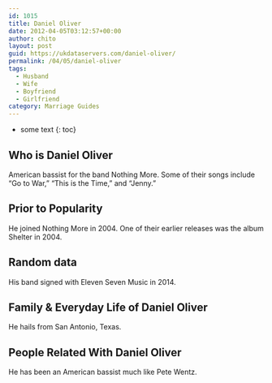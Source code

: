 ```yaml
---
id: 1015
title: Daniel Oliver
date: 2012-04-05T03:12:57+00:00
author: chito
layout: post
guid: https://ukdataservers.com/daniel-oliver/
permalink: /04/05/daniel-oliver
tags:
  - Husband
  - Wife
  - Boyfriend
  - Girlfriend
category: Marriage Guides
---
```


* some text
{: toc}


## Who is  Daniel Oliver
                  
                  
                  
American bassist for the band Nothing More. Some of their songs include &#8220;Go to War,&#8221; &#8220;This is the Time,&#8221; and &#8220;Jenny.&#8221; 
                  
                
                
                
## Prior to Popularity 
                  
                  
                  
He joined Nothing More in 2004. One of their earlier releases was the album Shelter in 2004. 
                  
                
                
                
## Random data 
                  
                  
                  
His band signed with Eleven Seven Music in 2014. 
                  
                
                
                
## Family & Everyday Life of Daniel Oliver
                  
                  
                  
He hails from San Antonio, Texas. 
                  
                
                
                
## People Related With  Daniel Oliver
                  
                  
                  
He has been an American bassist much like Pete Wentz. 
                  
                
              
            
          
          
          
    
    
  
